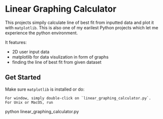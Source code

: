 # Linear Graphing Calculator
This projects simpily calculate line of best fit from inputted data and plot it with `matplotlib`. This is also one of my earilest Python projects which let me experience the python environment.

It features:
- 2D user input data 
- matplotlib for data visulization in form of graphs
- finding the line of best fit from given dataset

## Get Started
Make sure `matplotlib` is installed or do:
```
For window, simply double-click on `linear_graphing_calculator.py`. For Unix or MacOS, run
```
python linear_graphing_calculator.py
```
